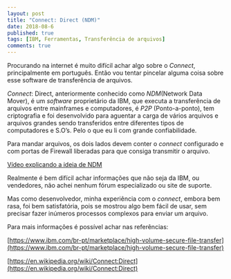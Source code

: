 ```yaml
---
layout: post
title: "Connect: Direct (NDM)"
date: 2018-08-6
published: true
tags: [IBM, Ferramentas, Transferência de arquivos]
comments: true
---
```


Procurando na internet é muito difícil achar algo sobre o *Connect*,
principalmente em português. Então vou tentar pincelar alguma coisa sobre esse
software de transferência de arquivos.

*Connect*: Direct, anteriormente conhecido como *NDM*(Network Data Mover), é um
*software* proprietário da IBM, que executa a transferência de arquivos entre
mainframes e computadores, é *P2P* (Ponto-a-ponto), tem criptografia e foi
desenvolvido para aguentar a carga de vários arquivos e arquivos grandes sendo
transferidos entre diferentes tipos de computadores e S.O’s. Pelo o que eu li
com grande confiabilidade.

Para mandar arquivos, os dois lados devem conter o *connect* configurado e com
portas de Firewall liberadas para que consiga transmitir o arquivo.

[Vídeo explicando a ideia de NDM](https://www.youtube.com/watch?v=XeIQIbvuM_8)

Realmente é bem difícil achar informações que não seja da IBM, ou vendedores,
não achei nenhum fórum especializado ou site de suporte.

Mas como desenvolvedor, minha experiência com o *connect*, embora bem rasa, foi
bem satisfatória, pois se mostrou algo bem fácil de usar, sem precisar fazer
inúmeros processos complexos para enviar um arquivo.

Para mais informações é possível achar nas referências:

[https://www.ibm.com/br-pt/marketplace/high-volume-secure-file-transfer](https://www.ibm.com/br-pt/marketplace/high-volume-secure-file-transfer)

[https://en.wikipedia.org/wiki/Connect:Direct](https://en.wikipedia.org/wiki/Connect:Direct)

